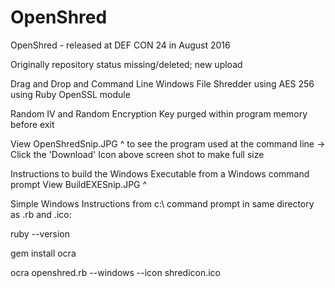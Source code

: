 # OpenShred
OpenShred - released at DEF CON 24 in August 2016

Originally repository status missing/deleted; new upload

Drag and Drop and Command Line Windows File Shredder using AES 256 using Ruby OpenSSL module

Random IV and Random Encryption Key purged within program memory before exit

View OpenShredSnip.JPG ^ to see the program used at the command line -> Click the 'Download' Icon above screen shot to make full size

Instructions to build the Windows Executable from a Windows command prompt View BuildEXESnip.JPG ^

Simple Windows Instructions from c:\ command prompt in same directory as .rb and .ico:

ruby --version

gem install ocra

ocra openshred.rb --windows --icon shredicon.ico
